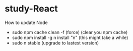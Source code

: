 # study-React

How to update Node
- sudo npm cache clean -f (force) (clear you npm cache)
- sudo npm install -g n install "n" (this might take a while)
- sudo n stable (upgrade to lastest version)
